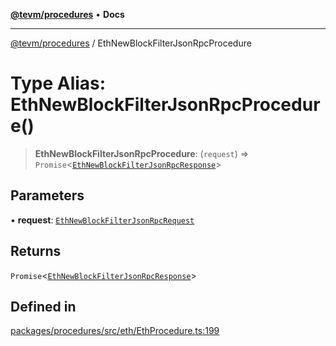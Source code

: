 [**@tevm/procedures**](../README.md) • **Docs**

***

[@tevm/procedures](../globals.md) / EthNewBlockFilterJsonRpcProcedure

# Type Alias: EthNewBlockFilterJsonRpcProcedure()

> **EthNewBlockFilterJsonRpcProcedure**: (`request`) => `Promise`\<[`EthNewBlockFilterJsonRpcResponse`](EthNewBlockFilterJsonRpcResponse.md)\>

## Parameters

• **request**: [`EthNewBlockFilterJsonRpcRequest`](EthNewBlockFilterJsonRpcRequest.md)

## Returns

`Promise`\<[`EthNewBlockFilterJsonRpcResponse`](EthNewBlockFilterJsonRpcResponse.md)\>

## Defined in

[packages/procedures/src/eth/EthProcedure.ts:199](https://github.com/qbzzt/tevm-monorepo/blob/main/packages/procedures/src/eth/EthProcedure.ts#L199)
